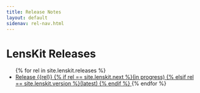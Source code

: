 ```yaml
---
title: Release Notes
layout: default
sidenav: rel-nav.html
---
```


# LensKit Releases

<ul>
{% for rel in site.lenskit.releases %}
<li><a href="/releases/lenskit-{{rel}}.html">Release {{rel}}
  {% if rel == site.lenskit.next %}(in progress)
  {% elsif rel == site.lenskit.version %}(latest)
  {% endif %}
</a>
{% endfor %}
</ul>
